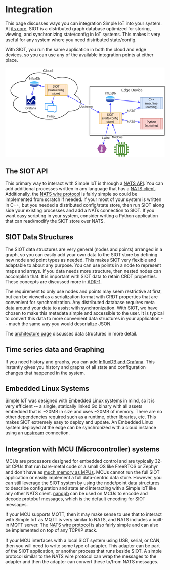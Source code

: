 # Integration

This page discusses ways you can integration Simple IoT into your system. At
[its core](architecture.md), SIOT is a distributed graph database optimized for
storing, viewing, and synchronizing state/config in IoT systems. This makes it
very useful for any system where you need distributed state/config.

With SIOT, you run the same application in both the cloud and edge devices, so
you can use any of the available integration points at either place.

![integration](../user/images/integration.png)

## The SIOT API

This primary way to interact with Simple IoT is through a
[NATS API](api.html#nats). You can add additional processes written in any
language that has a [NATS client](https://nats.io/download/). Additionally, the
[NATS wire protocol](https://docs.nats.io/reference/reference-protocols/nats-protocol)
is fairly simple so could be implemented from scratch if needed. If your most of
your system is written in C++, but you needed a distributed config/state store,
then run SIOT along side your existing processes and add a NATs connection to
SIOT. If you want easy scripting in your system, consider writing a Python
application that can read/modify the SIOT store over NATS.

## SIOT Data Structures

The SIOT data structures are very general (nodes and points) arranged in a
graph, so you can easily add your own data to the SIOT store by defining new
node and point types as needed. This makes SIOT very flexible and adaptable to
about any purpose. You can use points in a node to represent maps and arrays. If
you data needs more structure, then nested nodes can accomplish that. It is
important with SIOT data to retain CRDT properties. These concepts are discussed
more in [ADR-1](../adr/1-consider-changing-point-data-type.md).

The requirement to only use nodes and points may seem restrictive at first, but
can be viewed as a serialization format with CRDT properties that are convenient
for synchronization. Any distributed database requires meta data around your
data to assist with synchronization. With SIOT, we have chosen to make this
metadata simple and accessible to the user. It is typical to convert this data
to more convenient data structures in your application -- much the same way you
would deserialize JSON.

The [architecture page](architecture.md#simple-flexible-data-structures)
discusses data structures in more detail.

## Time series data and Graphing

If you need history and graphs, you can add
[InfluxDB and Grafana](../user/graphing.md). This instantly gives you history
and graphs of all state and configuration changes that happened in the system.

## Embedded Linux Systems

Simple IoT was designed with Embedded Linux systems in mind, so it is very
efficient -- a single, statically linked Go binary with all assets embedded that
is ~20MB in size and uses ~20MB of memory. There are no other dependencies
required such as a runtime, other libraries, etc. This makes SIOT extremely easy
to deploy and update. An Embedded Linux system deployed at the edge can be
synchronized with a cloud instance using an [upstream](../user/upstream.md)
connection.

## Integration with MCU (Microcontroller) systems

MCUs are processors designed for embedded control and are typically 32-bit CPUs
that run bare-metal code or a small OS like FreeRTOS or Zephyr and don't have as
[much memory as MPUs](http://bec-systems.com/site/1540/microcontroller-mcu-or-microprocessor-mpu).
MCUs cannot run the full SIOT application or easily implement a full
data-centric data store. However, you can still leverage the SIOT system by
using the node/point data structures to describe configuration and state and
interacting with a Simple IoT like any other NATS client.
[nanopb](https://github.com/nanopb/nanopb) can be used on MCUs to encode and
decode protobuf messages, which is the default encoding for SIOT messages.

If your MCU supports MQTT, then it may make sense to use that to interact with
Simple IoT as MQTT is very similar to NATS, and NATS includes a built-in MQTT
server. The
[NATS wire protocol](https://docs.nats.io/reference/reference-protocols/nats-protocol)
is also fairly simple and can also be implemented on top of any TCP/IP stack.

If your MCU interfaces with a local SIOT system using USB, serial, or CAN, then
you will need to write some type of adapter. This adapter can be part of the
SIOT application, or another process that runs beside SIOT. A simple protocol
similar to the NATS wire protocol can wrap the messages to the adapter and then
the adapter can convert these to/from NATS messages.
